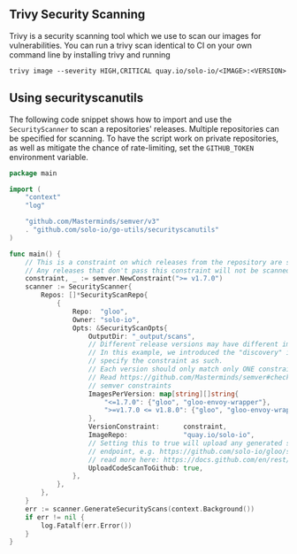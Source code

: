 ## Trivy Security Scanning

Trivy is a security scanning tool which we use to scan our images for vulnerabilities.
You can run a trivy scan identical to CI on your own command line by installing trivy and running
```shell
trivy image --severity HIGH,CRITICAL quay.io/solo-io/<IMAGE>:<VERSION>
```

## Using securityscanutils
The following code snippet shows how to import and use the `SecurityScanner` to scan a repositories' releases. Multiple
repositories can be specified for scanning. To have the script work on private repositories, as well as mitigate the 
chance of rate-limiting, set the `GITHUB_TOKEN` environment variable.

```go
package main

import (
	"context"
	"log"

	"github.com/Masterminds/semver/v3"
	. "github.com/solo-io/go-utils/securityscanutils"
)

func main() {
    // This is a constraint on which releases from the repository are scanned.
    // Any releases that don't pass this constraint will not be scanned. Passed into the `VersionConstraint` option.
	constraint, _ := semver.NewConstraint(">= v1.7.0")
	scanner := SecurityScanner{
		Repos: []*SecurityScanRepo{
			{
				Repo:  "gloo",
				Owner: "solo-io",
				Opts: &SecurityScanOpts{
					OutputDir: "_output/scans",
                    // Different release versions may have different images to scan.
                    // In this example, we introduced the "discovery" image in 1.7.0, and
                    // specify the constraint as such. 
                    // Each version should only match only ONE constraint, else an error will be thrown.
                    // Read https://github.com/Masterminds/semver#checking-version-constraints for more about how to use
                    // semver constraints
					ImagesPerVersion: map[string][]string{
					    "<=1.7.0": {"gloo", "gloo-envoy-wrapper"},
						">=v1.7.0 <= v1.8.0": {"gloo", "gloo-envoy-wrapper", "discovery"},
					},
					VersionConstraint:      constraint,
					ImageRepo:              "quay.io/solo-io",
                    // Setting this to true will upload any generated sarif files to the github repository
                    // endpoint, e.g. https://github.com/solo-io/gloo/security/code-scanning
                    // read more here: https://docs.github.com/en/rest/reference/code-scanning
					UploadCodeScanToGithub: true,
				},
			},
		},
	}
	err := scanner.GenerateSecurityScans(context.Background())
	if err != nil {
		log.Fatalf(err.Error())
	}
}
```